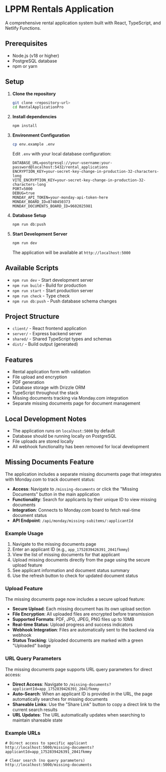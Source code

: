 # LPPM Rentals Application

<!-- Deployment trigger: Fixing Netlify GitHub connectivity issue -->

A comprehensive rental application system built with React, TypeScript, and Netlify Functions.

## Prerequisites

- Node.js (v18 or higher)
- PostgreSQL database
- npm or yarn

## Setup

1. **Clone the repository**
   ```bash
   git clone <repository-url>
   cd RentalApplicationPro
   ```

2. **Install dependencies**
   ```bash
   npm install
   ```

3. **Environment Configuration**
   ```bash
   cp env.example .env
   ```
   
   Edit `.env` with your local database configuration:
   ```env
   DATABASE_URL=postgresql://your-username:your-password@localhost:5432/rental_applications
   ENCRYPTION_KEY=your-secret-key-change-in-production-32-characters-long
   VITE_ENCRYPTION_KEY=your-secret-key-change-in-production-32-characters-long
   PORT=5000
   DEBUG=true
   MONDAY_API_TOKEN=your-monday-api-token-here
   MONDAY_BOARD_ID=8740450373
   MONDAY_DOCUMENTS_BOARD_ID=9602025981
   ```

4. **Database Setup**
   ```bash
   npm run db:push
   ```

5. **Start Development Server**
   ```bash
   npm run dev
   ```

   The application will be available at `http://localhost:5000`

## Available Scripts

- `npm run dev` - Start development server
- `npm run build` - Build for production
- `npm run start` - Start production server
- `npm run check` - Type check
- `npm run db:push` - Push database schema changes

## Project Structure

- `client/` - React frontend application
- `server/` - Express backend server
- `shared/` - Shared TypeScript types and schemas
- `dist/` - Build output (generated)

## Features

- Rental application form with validation
- File upload and encryption
- PDF generation
- Database storage with Drizzle ORM
- TypeScript throughout the stack
- Missing documents tracking via Monday.com integration
- Separate missing documents page for document management

## Local Development Notes

- The application runs on `localhost:5000` by default
- Database should be running locally on PostgreSQL
- File uploads are stored locally
- All webhook functionality has been removed for local development

## Missing Documents Feature

The application includes a separate missing documents page that integrates with Monday.com to track document status:

- **Access**: Navigate to `/missing-documents` or click the "Missing Documents" button in the main application
- **Functionality**: Search for applicants by their unique ID to view missing documents
- **Integration**: Connects to Monday.com board to fetch real-time document status
- **API Endpoint**: `/api/monday/missing-subitems/:applicantId`

### Example Usage

1. Navigate to the missing documents page
2. Enter an applicant ID (e.g., `app_1752839426391_2041fkmmy`)
3. View the list of missing documents for that applicant
4. Upload missing documents directly from the page using the secure upload feature
5. See applicant information and document status summary
6. Use the refresh button to check for updated document status

### Upload Feature

The missing documents page now includes a secure upload feature:

- **Secure Upload**: Each missing document has its own upload section
- **File Encryption**: All uploaded files are encrypted before transmission
- **Supported Formats**: PDF, JPG, JPEG, PNG files up to 10MB
- **Real-time Status**: Upload progress and success indicators
- **Webhook Integration**: Files are automatically sent to the backend via webhook
- **Status Tracking**: Uploaded documents are marked with a green "Uploaded" badge

### URL Query Parameters

The missing documents page supports URL query parameters for direct access:

- **Direct Access**: Navigate to `/missing-documents?applicantId=app_1752839426391_2041fkmmy`
- **Auto-Search**: When an applicant ID is provided in the URL, the page automatically searches for missing documents
- **Shareable Links**: Use the "Share Link" button to copy a direct link to the current search results
- **URL Updates**: The URL automatically updates when searching to maintain shareable state

### Example URLs

```
# Direct access to specific applicant
http://localhost:5000/missing-documents?applicantId=app_1752839426391_2041fkmmy

# Clear search (no query parameters)
http://localhost:5000/missing-documents
``` 